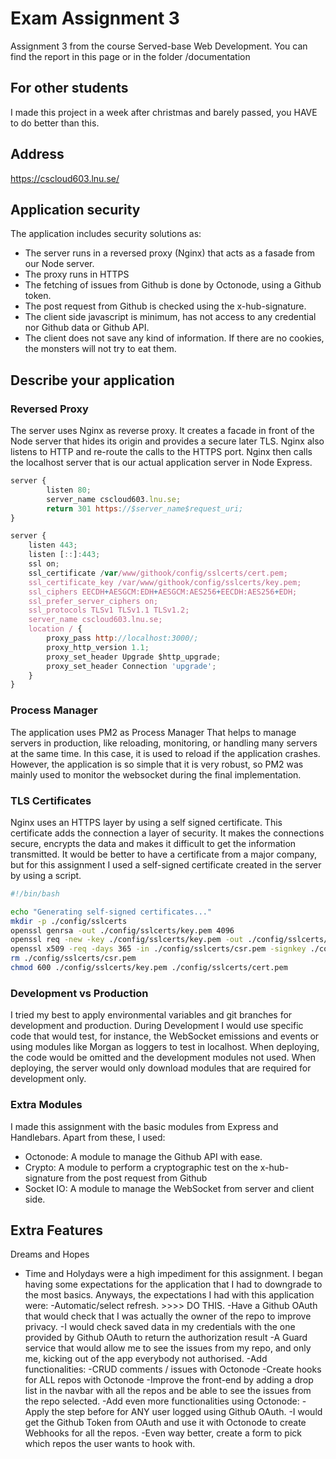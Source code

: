 # Exam Assignment 3

Assignment 3 from the course Served-base Web Development. 
You can find the report in this page or in the folder /documentation

## For other students
I made this project in a week after christmas and barely passed, you HAVE to do better than this.

## Address
https://cscloud603.lnu.se/ 

## Application security
The application includes security solutions as: 
* The server runs in a reversed proxy (Nginx) that acts as a fasade from our Node server.
* The proxy runs in HTTPS
* The fetching of issues from Github is done by Octonode, using a Github token.
* The post request from Github is checked using the x-hub-signature.
* The client side javascript is minimum, has not access to any credential nor Github data or Github API.
* The client does not save any kind of information. If there are no cookies, the monsters will not try to eat  them.
## Describe your application
### Reversed Proxy
The server uses Nginx as reverse proxy. It creates a facade in front of the Node server that hides its origin and provides a secure later TLS. Nginx also listens to HTTP and re-route the calls to the HTTPS port. Nginx then calls the localhost server that is our actual application server in Node Express.
```javascript
server { 
        listen 80;
        server_name cscloud603.lnu.se;
        return 301 https://$server_name$request_uri;
}

server {
    listen 443;
    listen [::]:443;
    ssl on;
    ssl_certificate /var/www/githook/config/sslcerts/cert.pem;
    ssl_certificate_key /var/www/githook/config/sslcerts/key.pem;
    ssl_ciphers EECDH+AESGCM:EDH+AESGCM:AES256+EECDH:AES256+EDH;
    ssl_prefer_server_ciphers on;
    ssl_protocols TLSv1 TLSv1.1 TLSv1.2;
    server_name cscloud603.lnu.se;
    location / {
        proxy_pass http://localhost:3000/;
        proxy_http_version 1.1;
        proxy_set_header Upgrade $http_upgrade;
        proxy_set_header Connection 'upgrade';
    }
}
```
### Process Manager
The application uses PM2 as Process Manager That helps to manage servers in production, like reloading, monitoring, or handling many servers at the same time. In this case, it is used to reload if the application crashes. However, the application is so simple that it is very robust, so PM2 was mainly used to monitor the websocket during the final implementation. 
### TLS Certificates
Nginx uses an HTTPS layer by using a self signed certificate. This certificate adds the connection a layer of security. It makes the connections secure, encrypts the data and makes it difficult to get the information transmitted. It would be better to have a certificate from a major company, but for this assignment I used a self-signed certificate created in the server by using a script.
```bash
#!/bin/bash

echo "Generating self-signed certificates..."
mkdir -p ./config/sslcerts
openssl genrsa -out ./config/sslcerts/key.pem 4096
openssl req -new -key ./config/sslcerts/key.pem -out ./config/sslcerts/csr.pem
openssl x509 -req -days 365 -in ./config/sslcerts/csr.pem -signkey ./config/sslcerts/key.pem -out ./config/sslcerts/cert.pem
rm ./config/sslcerts/csr.pem
chmod 600 ./config/sslcerts/key.pem ./config/sslcerts/cert.pem
```
### Development vs Production
I tried my best to apply environmental variables and git branches for development and production. During Development I would use specific code that would test, for instance, the WebSocket emissions and events or using modules like Morgan as loggers to test in localhost. When deploying, the code would be omitted and the development modules not used. When deploying, the server would only download modules that are required for development only.
### Extra Modules
I made this assignment with the basic modules from Express and Handlebars. Apart from these, I used: 
* Octonode: A module to manage the Github API with ease. 
* Crypto: A module to perform a cryptographic test on the x-hub-signature from the post request from Github
* Socket IO: A module to manage the WebSocket from server and client side. 

## Extra Features
 Dreams and Hopes
- Time and Holydays were a high impediment for this assignment. I began having some expectations for the application that I had to downgrade to the most basics. Anyways, the expectations I had with this application were: 
-Automatic/select refresh. >>>> DO THIS.
-Have a Github OAuth that  would check that I was actually the owner of the repo to improve privacy.
-I would check saved data in my credentials with the one provided by Github OAuth to return the authorization result
-A Guard service that would allow me to see the issues from my repo, and only me, kicking out of the app everybody not authorised. 
-Add functionalities: 
-CRUD comments / issues with Octonode
-Create  hooks for ALL repos with Octonode
-Improve the front-end by adding a drop list in the navbar with all the repos and be able to see the issues from the repo selected.
-Add even more functionalities using Octonode:
-Apply the step before for ANY user logged using Github OAuth. 
-I would get the Github Token from OAuth and use it with Octonode to create Webhooks for all the repos. 
-Even way better, create a form to pick which repos the user wants to hook with.

